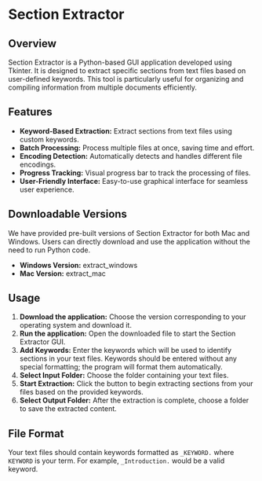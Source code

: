 
# Section Extractor

## Overview
Section Extractor is a Python-based GUI application developed using Tkinter. It is designed to extract specific sections from text files based on user-defined keywords. This tool is particularly useful for organizing and compiling information from multiple documents efficiently.

## Features
- **Keyword-Based Extraction:** Extract sections from text files using custom keywords.
- **Batch Processing:** Process multiple files at once, saving time and effort.
- **Encoding Detection:** Automatically detects and handles different file encodings.
- **Progress Tracking:** Visual progress bar to track the processing of files.
- **User-Friendly Interface:** Easy-to-use graphical interface for seamless user experience.

## Downloadable Versions
We have provided pre-built versions of Section Extractor for both Mac and Windows. Users can directly download and use the application without the need to run Python code.

- **Windows Version:** extract_windows
- **Mac Version:** extract_mac

## Usage
1. **Download the application:** Choose the version corresponding to your operating system and download it.
2. **Run the application:** Open the downloaded file to start the Section Extractor GUI.
3. **Add Keywords:** Enter the keywords which will be used to identify sections in your text files. Keywords should be entered without any special formatting; the program will format them automatically.
4. **Select Input Folder:** Choose the folder containing your text files.
5. **Start Extraction:** Click the button to begin extracting sections from your files based on the provided keywords.
6. **Select Output Folder:** After the extraction is complete, choose a folder to save the extracted content.

## File Format
Your text files should contain keywords formatted as `_KEYWORD.` where `KEYWORD` is your term. For example, `_Introduction.` would be a valid keyword.